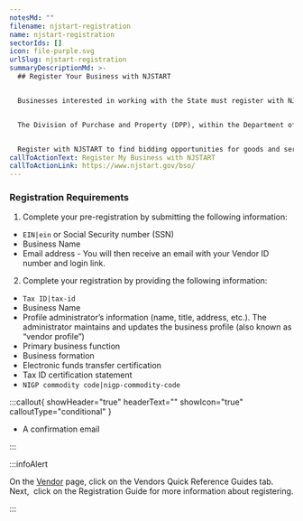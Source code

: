 ```yaml
---
notesMd: ""
filename: njstart-registration
name: njstart-registration
sectorIds: []
icon: file-purple.svg
urlSlug: njstart-registration
summaryDescriptionMd: >-
  ## Register Your Business with NJSTART


  Businesses interested in working with the State must register with NJ State of the Art Requisition Technology (NJSTART). Registering provides you with the latest information about contracting opportunities and helps you track the status of your contracts.


  The Division of Purchase and Property (DPP), within the Department of the Treasury, serves as the State's central procurement agency for goods and services contracts. These goods and services can include office supplies, electronic equipment, vehicles, etc.


  Register with NJSTART to find bidding opportunities for goods and services through the DPP.
callToActionText: Register My Business with NJSTART
callToActionLink: https://www.njstart.gov/bso/
---
```


### Registration Requirements

1. Complete your pre-registration by submitting the following information:

- `EIN|ein` or Social Security number (SSN)
- Business Name
- Email address - You will then receive an email with your Vendor ID number and login link.

2. Complete your registration by providing the following information:

- `Tax ID|tax-id`
- Business Name
- Profile administrator’s information (name, title, address, etc.). The administrator maintains and updates the business profile (also known as “vendor profile”)
- Primary business function
- Business formation
- Electronic funds transfer certification
- Tax ID certification statement
- `NIGP commodity code|nigp-commodity-code`

:::callout{ showHeader="true" headerText="" showIcon="true" calloutType="conditional" }

- A confirmation email

:::

:::infoAlert

On the [Vendor](https://www.nj.gov/treasury/purchase/vendor.shtml) page, click on the Vendors Quick Reference Guides tab. Next,  click on the Registration Guide for more information about registering.

:::
